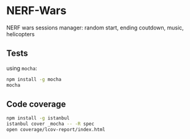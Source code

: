 NERF-Wars
=========

NERF wars sessions manager: random start, ending coutdown, music, helicopters

## Tests

using `mocha`:

```bash
npm install -g mocha
mocha
```

## Code coverage

```bash
npm install -g istanbul
istanbul cover _mocha -- -R spec
open coverage/lcov-report/index.html
```



